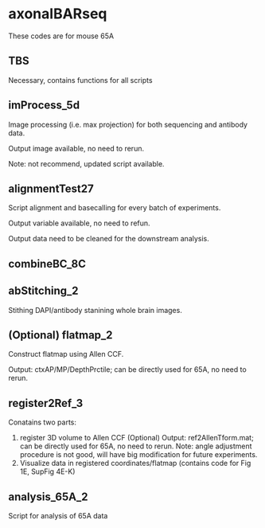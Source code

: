 # axonalBARseq
These codes are for mouse 65A


## TBS
Necessary, contains functions for all scripts

## imProcess_5d
Image processing (i.e. max projection) for both sequencing and antibody data.

Output image available, no need to rerun.

Note: not recommend, updated script available.

## alignmentTest27
Script alignment and basecalling for every batch of experiments. 

Output variable available, no need to refun.

Output data need to be cleaned for the downstream analysis.

## combineBC_8C

## abStitching_2
Stithing DAPI/antibody stanining whole brain images.

## (Optional) flatmap_2
Construct flatmap using Allen CCF.

Output: ctxAP/MP/DepthPrctile; can be directly used for 65A, no need to rerun.

## register2Ref_3
Conatains two parts:
  1. register 3D volume to Allen CCF (Optional)
       Output: ref2AllenTform.mat; can be directly used for 65A, no need to rerun.
       Note: angle adjustment procedure is not good, will have big modification for future experiments.
  2. Visualize data in registered coordinates/flatmap (contains code for Fig 1E, SupFig 4E-K)
       
## analysis_65A_2
Script for analysis of 65A data
